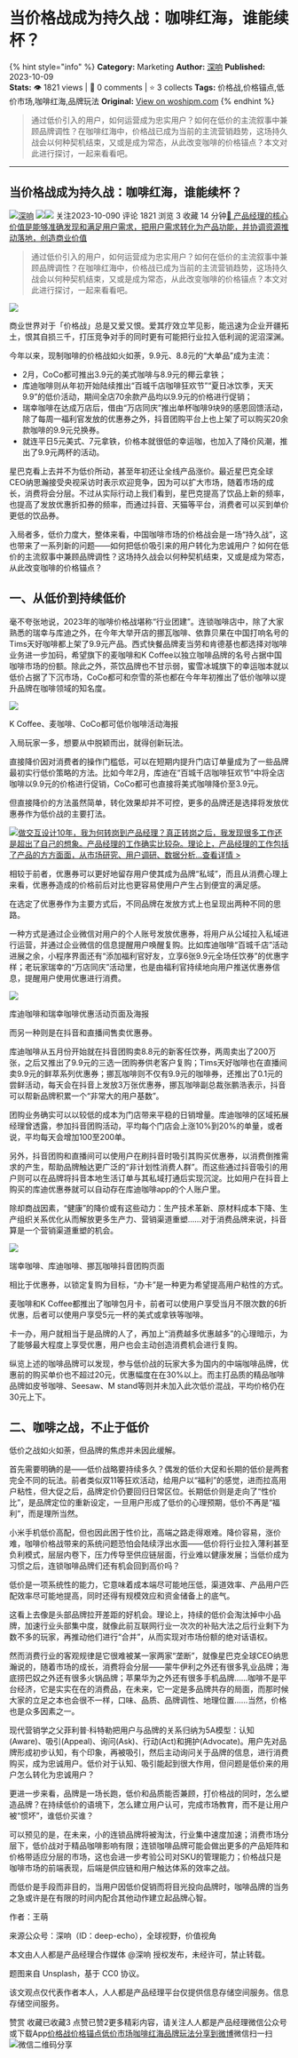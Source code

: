 # 当价格战成为持久战：咖啡红海，谁能续杯？
{% hint style="info" %}
**Category:** Marketing
**Author:** [深响](https://www.woshipm.com/u/905472)
**Published:** 2023-10-09  
**Stats:** 👁️ 1821 views | 💬 0 comments | ⭐ 3 collects
**Tags:** 价格战,价格锚点,低价市场,咖啡红海,品牌玩法
**Original:** [View on woshipm.com](https://www.woshipm.com/marketing/5916467.html)
{% endhint %}
> 通过低价引入的用户，如何运营成为忠实用户？如何在低价的主流叙事中兼顾品牌调性？在咖啡红海中，价格战已成为当前的主流营销趋势，这场持久战会以何种契机结束，又或是成为常态，从此改变咖啡的价格锚点？本文对此进行探讨，一起来看看吧。

---

## 当价格战成为持久战：咖啡红海，谁能续杯？

[![](https://image.woshipm.com/wp-files/2019/10/u82IWtiLxNrGqG5IUUVn.png!/both/72x72)](https://www.woshipm.com/u/905472)[深响](https://www.woshipm.com/u/905472) ![](https://static.woshipm.com/tag/1122_1@2x.png)![](https://static.woshipm.com/tag/2103_1@2x.png) 关注2023-10-090 评论 1821 浏览 3 收藏 14 分钟[🔗 产品经理的核心价值是能够准确发现和满足用户需求，把用户需求转化为产品功能，并协调资源推动落地，创造商业价值](https://ke.qidianla.com/courses/90pm)

> 通过低价引入的用户，如何运营成为忠实用户？如何在低价的主流叙事中兼顾品牌调性？在咖啡红海中，价格战已成为当前的主流营销趋势，这场持久战会以何种契机结束，又或是成为常态，从此改变咖啡的价格锚点？本文对此进行探讨，一起来看看吧。

![](https://image.woshipm.com/2023/04/14/ccc0c5c8-da8d-11ed-b69c-00163e0b5ff3.png)

商业世界对于「价格战」总是又爱又恨。爱其疗效立竿见影，能迅速为企业开疆拓土，恨其自损三千，打压竞争对手的同时更有可能把行业拉入低利润的泥沼深渊。

今年以来，现制咖啡的价格战如火如荼，9.9元、8.8元的“大单品”成为主流：

*   2月，CoCo都可推出3.9元的美式咖啡与8.9元的椰云拿铁；
*   库迪咖啡则从年初开始陆续推出“百城千店咖啡狂欢节”“夏日冰饮季，天天9.9”的低价活动，期间全店70余款产品均以9.9元的价格进行促销；
*   瑞幸咖啡在达成万店后，借由“万店同庆”推出单杯咖啡9块9的感恩回馈活动，除了每周一福利官发放的优惠券之外，抖音团购平台上也上架了可以购买20余款咖啡的9.9元兑换券。
*   就连平日5元美式、7元拿铁，价格本就很低的幸运咖，也加入了降价风潮，推出了9.9元两杯的活动。

星巴克看上去并不为低价所动，甚至年初还让全线产品涨价。最近星巴克全球CEO纳思瀚接受央视采访时表示欢迎竞争，因为可以扩大市场，随着市场的成长，消费将会分层。不过从实际行动上我们看到，星巴克提高了饮品上新的频率，也提高了发放优惠折扣券的频率，而通过抖音、天猫等平台，消费者可以买到单价更低的饮品券。

入局者多，低价力度大，整体来看，中国咖啡市场的价格战会是一场“持久战”，这也带来了一系列新的问题——如何把低价吸引来的用户转化为忠诚用户？如何在低价的主流叙事中兼顾品牌调性？这场持久战会以何种契机结束，又或是成为常态，从此改变咖啡的价格锚点？

## 一、从低价到持续低价

毫不夸张地说，2023年的咖啡价格战堪称“行业团建”。连锁咖啡店中，除了大家熟悉的瑞幸与库迪之外，在今年大举开店的挪瓦咖啡、依靠贝果在中国打响名号的Tims天好咖啡都上架了9.9元产品。西式快餐品牌麦当劳和肯德基也都选择对咖啡业务进一步加码，希望旗下的麦咖啡和K Coffee以独立咖啡品牌的名号占据中国咖啡市场的份额。除此之外，茶饮品牌也不甘示弱，蜜雪冰城旗下的幸运咖本就以低价占据了下沉市场，CoCo都可和奈雪的茶也都在今年年初推出了低价咖啡以提升品牌在咖啡领域的知名度。

![](https://image.woshipm.com/wp-files/2023/10/3fsXnTmQP6NjwrxtkXuU.jpeg)

K Coffee、麦咖啡、CoCo都可低价咖啡活动海报

入局玩家一多，想要从中脱颖而出，就得创新玩法。

直接降价因对消费者的操作门槛低，可以在短期内提升门店订单量成为了一些品牌最初实行低价策略的方法。比如今年2月，库迪在“百城千店咖啡狂欢节”中将全店咖啡以9.9元的价格进行促销，CoCo都可也直接将美式咖啡降价至3.9元。

但直接降价的方法虽然简单，转化效果却并不可控，更多的品牌还是选择将发放优惠券作为低价战的主要打法。

[![](https://image.woshipm.com/2023/08/02/769bf6f4-30e6-11ee-b3cb-00163e0b5ff3.png)做交互设计10年，我为何转岗到产品经理？真正转岗之后，我发现很多工作还是超出了自己的想象。产品经理的工作确实比较杂。理论上，产品经理的工作包括了产品的方方面面，从市场研究、用户调研、数据分析...查看详情 >](https://ke.qidianla.com/courses/bcpm)

相较于前者，优惠券可以更好地留存用户使其成为品牌“私域”，而且从消费心理上来看，优惠券造成的价格前后对比也更容易使用户产生占到便宜的满足感。

在选定了优惠券作为主要方式后，不同品牌在发放方式上也呈现出两种不同的思路。

一种方式是通过企业微信对用户的个人账号发放优惠券，将用户从公域拉入私域进行运营，并通过企业微信的信息提醒用户唤醒复购。比如库迪咖啡“百城千店”活动进展之余，小程序界面还有“添加福利官好友，立享6张9.9元全场任饮券”的优惠字样；老玩家瑞幸的“万店同庆”活动里，也是由福利官持续地向用户推送优惠券信息，提醒用户使用优惠进行消费。

![](https://image.woshipm.com/wp-files/2023/10/lVSJcfL2G0sGWgUiBnS2.jpeg)

库迪咖啡和瑞幸咖啡优惠活动页面及海报

而另一种则是在抖音和直播间售卖优惠券。

库迪咖啡从五月份开始就在抖音团购卖8.8元的新客任饮券，两周卖出了200万张，之后又推出了9.9元的三选一团购券供老客户复购；Tims天好咖啡也在直播间卖9.9元的鲜萃系列优惠券；挪瓦咖啡则不仅有9.9元的咖啡券，还推出了0.1元的尝鲜活动，每天会在抖音上发放3万张优惠券，挪瓦咖啡副总裁张鹏浩表示，抖音可以帮新品牌积累一个“非常大的用户基数”。

团购业务确实可以以较低的成本为门店带来平稳的日销增量。库迪咖啡的区域拓展经理曾透露，参加抖音团购活动，平均每个门店会上涨10%到20%的单量，或者说，平均每天会增加100至200单。

另外，抖音团购和直播间可以使用户在刷抖音时吸引其购买优惠券，以消费倒推需求的产生，帮助品牌触达更广泛的“非计划性消费人群”。而这些通过抖音吸引的用户则可以在品牌将抖音本地生活订单与其私域打通后实现沉淀。比如用户在抖音上购买的库迪优惠券就可以自动存在库迪咖啡app的个人账户里。

除却商战因素，“健康”的降价或有这些动力：生产技术革新、原材料成本下降、生产组织关系优化从而解放更多生产力、营销渠道重塑……对于消费品牌来说，抖音算是一个营销渠道重塑的机会。

![](https://image.woshipm.com/wp-files/2023/10/SZvqf3JuqKanFdxBqd4z.jpeg)

瑞幸咖啡、库迪咖啡、挪瓦咖啡抖音团购页面

相比于优惠券，以锁定复购为目标，“办卡”是一种更为希望提高用户粘性的方式。

麦咖啡和K Coffee都推出了咖啡包月卡，前者可以使用户享受当月不限次数的6折优惠，后者可以使用户享受5元一杯的美式或拿铁等咖啡。

卡一办，用户就相当于是品牌的人了，再加上“消费越多优惠越多”的心理暗示，为了能够最大程度上享受优惠，用户也会主动创造消费机会进行复购。

纵览上述的咖啡品牌可以发现，参与低价战的玩家大多为国内的中端咖啡品牌，优惠前的购买单价也不超过20元，优惠幅度在在30%以上。而主打品质的精品咖啡品牌如皮爷咖啡、Seesaw、M stand等则并未加入此次低价混战，平均价格仍在30元上下。

## 二、咖啡之战，不止于低价

低价之战如火如荼，但品牌的焦虑并未因此缓解。

首先需要明确的是——低价战略要持续多久？偶发的低价大促和长期的低价是两套完全不同的玩法。前者类似双11等狂欢活动，给用户以“福利”的感觉，进而拉高用户粘性，但大促之后，品牌定价仍要回归日常区位。长期低价则是走向了“性价比”，是品牌定位的重新设定，一旦用户形成了低价的心理预期，低价不再是“福利”，而是理所当然。

小米手机低价高配，但也因此困于性价比，高端之路走得艰难。降价容易，涨价难，咖啡价格战带来的系统问题恐怕会陆续浮出水面——低价将行业拉入薄利甚至负利模式，层层内卷下，压力传导至供应链层面，行业难以健康发展；当低价成为习惯之后，连锁咖啡品牌们还有机会回到高价吗？

低价是一项系统性的能力，它意味着成本端尽可能地压低，渠道效率、产品用户匹配效率尽可能地提高，同时还得有规模效应和资金储备上的底气。

这看上去像是头部品牌拉开差距的好机会。理论上，持续的低价会淘汰掉中小品牌，加速行业头部集中度，就像此前互联网行业一次次的补贴大法之后行业剩下为数不多的玩家，再推动他们进行“合并”，从而实现对市场份额的绝对话语权。

然而消费行业的客观规律是它很难被某一家两家“垄断”，就像星巴克全球CEO纳思瀚说的，随着市场的成长，消费将会分层——蒙牛伊利之外还有很多乳业品牌；海底捞巴奴之外还有很多火锅品牌；苹果华为之外还有很多手机品牌……咖啡不是平台经济，它是实实在在的消费品，在未来，它一定是多品牌共存的局面，而那时候大家的立足之本也会很不一样，口味、品质、品牌调性、地理位置……当然，价格也是众多因素之一。

现代营销学之父菲利普·科特勒把用户与品牌的关系归纳为5A模型：认知(Aware)、吸引(Appeal)、询问(Ask)、行动(Act)和拥护(Advocate)。用户先对品牌形成初步认知，有个印象，再被吸引，然后主动询问关于品牌的信息，进行消费购买，成为忠诚用户。低价对于认知、吸引能起到很大作用，但问题是低价来的用户怎么转化为忠诚用户？

更进一步来看，品牌是一场长跑，低价和品质能否兼顾，打价格战的同时，怎么塑造品牌？在持续低价的语境下，怎么建立用户认可，完成市场教育，而不是让用户被“惯坏”，谁低价买谁？

可以预见的是，在未来，小的连锁品牌将被淘汰，行业集中速度加速；消费市场分层下，低价战对于精品咖啡影响有限；连锁咖啡品牌可能会做出更多的产品矩阵和价格带适应分层的市场，这也会进一步考验公司对SKU的管理能力；价格战只是咖啡市场的前端表现，后端是供应链和用户触达体系的效率之战。

而低价是手段而非目的，当用户因低价促销而将目光投向品牌时，咖啡品牌的当务之急或许是在有限的时间内配合其他动作建立起品牌心智。

作者：王萌

来源公众号：深响（ID：deep-echo），全球视野，价值视角

本文由人人都是产品经理合作媒体 @深响 授权发布，未经许可，禁止转载。

题图来自 Unsplash，基于 CC0 协议。

该文观点仅代表作者本人，人人都是产品经理平台仅提供信息存储空间服务。信息存储空间服务。

赞赏 收藏已收藏3 点赞已赞2更多精彩内容，请关注人人都是产品经理微信公众号或下载App[价格战](https://www.woshipm.com/tag/%e4%bb%b7%e6%a0%bc%e6%88%98)[价格锚点](https://www.woshipm.com/tag/%e4%bb%b7%e6%a0%bc%e9%94%9a%e7%82%b9)[低价市场](https://www.woshipm.com/tag/%e4%bd%8e%e4%bb%b7%e5%b8%82%e5%9c%ba)[咖啡红海](https://www.woshipm.com/tag/%e5%92%96%e5%95%a1%e7%ba%a2%e6%b5%b7)[品牌玩法](https://www.woshipm.com/tag/%e5%93%81%e7%89%8c%e7%8e%a9%e6%b3%95)[分享到微博](https://service.weibo.com/share/share.php?appkey=2775287854&title=当价格战成为持久战：咖啡红海，谁能续杯？&url=https://www.woshipm.com/marketing/5916467.html&pic=https://image.woshipm.com/2023/04/14/ccc0c5c8-da8d-11ed-b69c-00163e0b5ff3.png)微信扫一扫![微信二维码](https://api.pwmqr.com/qrcode/create/?url=https://www.woshipm.com/marketing/5916467.html)分享